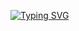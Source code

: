 [![Typing SVG](https://readme-typing-svg.herokuapp.com?color=%2336BCF7&lines=Colloc+DM+Solo)](https://git.io/typing-svg)
